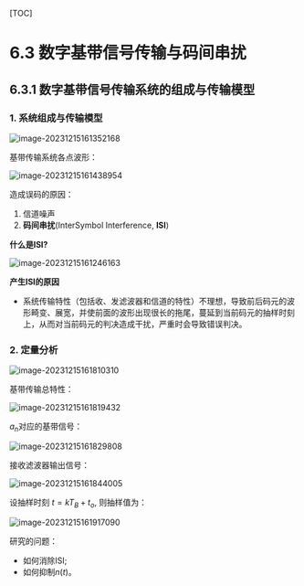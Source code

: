 [TOC]

# 6.3 数字基带信号传输与码间串扰

## 6.3.1  数字基带信号传输系统的组成与传输模型

### 1. 系统组成与传输模型

![image-20231215161352168](https://mypic-1312707183.cos.ap-nanjing.myqcloud.com/image-20231215161352168.png)

基带传输系统各点波形：

![image-20231215161438954](https://mypic-1312707183.cos.ap-nanjing.myqcloud.com/image-20231215161438954.png)

造成误码的原因：

1. 信道噪声
2. **码间串扰**(InterSymbol Interference, **ISI**)

**什么是ISI?**

![image-20231215161246163](https://mypic-1312707183.cos.ap-nanjing.myqcloud.com/image-20231215161246163.png)

**产生ISI的原因**

+ 系统传输特性（包括收、发滤波器和信道的特性）不理想，导致前后码元的波形畸变、展宽，并使前面的波形出现很长的拖尾，蔓延到当前码元的抽样时刻上，从而对当前码元的判决造成干扰，严重时会导致错误判决。

### 2. 定量分析

![image-20231215161810310](https://mypic-1312707183.cos.ap-nanjing.myqcloud.com/image-20231215161810310.png)

基带传输总特性：

![image-20231215161819432](https://mypic-1312707183.cos.ap-nanjing.myqcloud.com/image-20231215161819432.png)

${a_n}$对应的基带信号：

![image-20231215161829808](https://mypic-1312707183.cos.ap-nanjing.myqcloud.com/image-20231215161829808.png)

接收滤波器输出信号：

![image-20231215161844005](https://mypic-1312707183.cos.ap-nanjing.myqcloud.com/image-20231215161844005.png)

设抽样时刻 $t = kT_B + t_o$, 则抽样值为：

![image-20231215161917090](https://mypic-1312707183.cos.ap-nanjing.myqcloud.com/image-20231215161917090.png)

研究的问题：
+ 如何消除ISI;
+ 如何抑制$n(t)$。